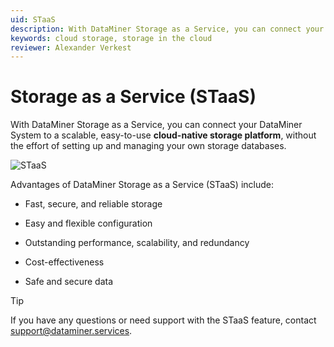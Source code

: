 ```yaml
---
uid: STaaS
description: With DataMiner Storage as a Service, you can connect your DataMiner System to a scalable, easy-to-use cloud-native storage platform.
keywords: cloud storage, storage in the cloud
reviewer: Alexander Verkest
---
```


# Storage as a Service (STaaS)

With DataMiner Storage as a Service, you can connect your DataMiner System to a scalable, easy-to-use **cloud-native storage platform**, without the effort of setting up and managing your own storage databases.

![STaaS](~/dataminer/images/STaaS.jpg)

Advantages of DataMiner Storage as a Service (STaaS) include:

- Fast, secure, and reliable storage

- Easy and flexible configuration

- Outstanding performance, scalability, and redundancy

- Cost-effectiveness

- Safe and secure data

> [!TIP]
> If you have any questions or need support with the STaaS feature, contact <support@dataminer.services>.
